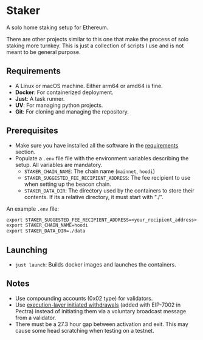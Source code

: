 # Staker

A solo home staking setup for Ethereum.

There are other projects similar to this one that make the process of solo staking more turnkey. This is just a collection of scripts I use and is not meant to be general purpose.

## Requirements

- A Linux or macOS machine. Either arm64 or amd64 is fine.
- **Docker**: For containerized deployment.
- **Just**: A task runner.
- **UV**: For managing python projects.
- **Git**: For cloning and managing the repository.

## Prerequisites

- Make sure you have installed all the software in the [requirements](#requirements) section.
- Populate a `.env` file file with the environment variables describing the setup. All variables are mandatory.
  - `STAKER_CHAIN_NAME`: The chain name (`mainnet`, `hoodi`)
  - `STAKER_SUGGESTED_FEE_RECIPIENT_ADDRESS`: The fee recipient to use when setting up the beacon chain.
  - `STAKER_DATA_DIR`: The directory used by the containers to store their contents. If its a relative directory, it must start with "./".

An example `.env` file:

```txt
export STAKER_SUGGESTED_FEE_RECIPIENT_ADDRESS=<your_recipient_address>
export STAKER_CHAIN_NAME=hoodi
export STAKER_DATA_DIR=./data
```

## Launching

- `just launch`: Builds docker images and launches the containers.

## Notes

- Use compounding accounts (0x02 type) for validators.
- Use [execution-layer initiated withdrawals](https://hoodi.launchpad.ethereum.org/en/withdrawals) (added with EIP-7002 in Pectra) instead of initiating them via a voluntary broadcast message from a validator.
- There must be a 27.3 hour gap between activation and exit. This may cause some head scratching when testing on a testnet.

